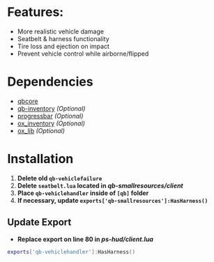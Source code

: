 # Features: 
- More realistic vehicle damage
- Seatbelt & harness functionality
- Tire loss and ejection on impact
- Prevent vehicle control while airborne/flipped

# Dependencies
* [qbcore](https://github.com/qbcore-framework)
* [qb-inventory](https://github.com/qbcore-framework/qb-inventory)  *(Optional)*
* [progressbar](https://github.com/qbcore-framework/progressbar)    *(Optional)*
* [ox_inventory](https://github.com/overextended/ox_inventory)      *(Optional)*
* [ox_lib](https://github.com/overextended/ox_lib)                  *(Optional)*

# Installation
1. **Delete old `qb-vehiclefailure`**
2. **Delete `seatbelt.lua` located in *qb-smallresources/client***
3. **Place `qb-vehiclehandler` inside of `[qb]` folder**
4. **If necessary, update `exports['qb-smallresources']:HasHarness()`**

## Update Export
- **Replace export on line 80 in *ps-hud/client.lua*** 
```lua
exports['qb-vehiclehandler']:HasHarness()
```
